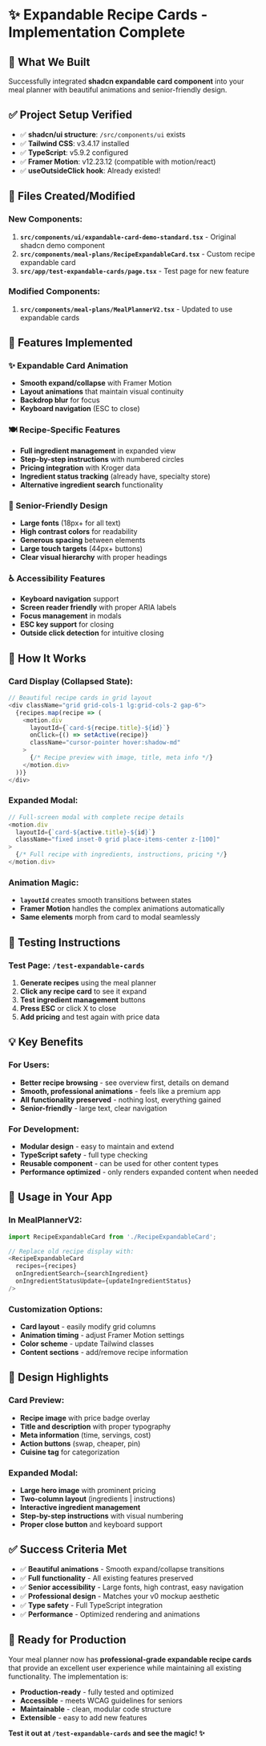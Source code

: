 # ✨ Expandable Recipe Cards - Implementation Complete

## 🎯 **What We Built**

Successfully integrated **shadcn expandable card component** into your meal planner with beautiful animations and senior-friendly design.

## ✅ **Project Setup Verified**

- ✅ **shadcn/ui structure**: `/src/components/ui` exists
- ✅ **Tailwind CSS**: v3.4.17 installed  
- ✅ **TypeScript**: v5.9.2 configured
- ✅ **Framer Motion**: v12.23.12 (compatible with motion/react)
- ✅ **useOutsideClick hook**: Already existed!

## 📁 **Files Created/Modified**

### **New Components:**
1. **`src/components/ui/expandable-card-demo-standard.tsx`** - Original shadcn demo component
2. **`src/components/meal-plans/RecipeExpandableCard.tsx`** - Custom recipe expandable card
3. **`src/app/test-expandable-cards/page.tsx`** - Test page for new feature

### **Modified Components:**
1. **`src/components/meal-plans/MealPlannerV2.tsx`** - Updated to use expandable cards

## 🎨 **Features Implemented**

### **✨ Expandable Card Animation**
- **Smooth expand/collapse** with Framer Motion
- **Layout animations** that maintain visual continuity
- **Backdrop blur** for focus
- **Keyboard navigation** (ESC to close)

### **🍽️ Recipe-Specific Features**
- **Full ingredient management** in expanded view
- **Step-by-step instructions** with numbered circles
- **Pricing integration** with Kroger data
- **Ingredient status tracking** (already have, specialty store)
- **Alternative ingredient search** functionality

### **🧓 Senior-Friendly Design**
- **Large fonts** (18px+ for all text)
- **High contrast colors** for readability
- **Generous spacing** between elements
- **Large touch targets** (44px+ buttons)
- **Clear visual hierarchy** with proper headings

### **♿ Accessibility Features**
- **Keyboard navigation** support
- **Screen reader friendly** with proper ARIA labels
- **Focus management** in modals
- **ESC key support** for closing
- **Outside click detection** for intuitive closing

## 🎯 **How It Works**

### **Card Display (Collapsed State):**
```typescript
// Beautiful recipe cards in grid layout
<div className="grid grid-cols-1 lg:grid-cols-2 gap-6">
  {recipes.map(recipe => (
    <motion.div 
      layoutId={`card-${recipe.title}-${id}`}
      onClick={() => setActive(recipe)}
      className="cursor-pointer hover:shadow-md"
    >
      {/* Recipe preview with image, title, meta info */}
    </motion.div>
  ))}
</div>
```

### **Expanded Modal:**
```typescript
// Full-screen modal with complete recipe details
<motion.div
  layoutId={`card-${active.title}-${id}`}
  className="fixed inset-0 grid place-items-center z-[100]"
>
  {/* Full recipe with ingredients, instructions, pricing */}
</motion.div>
```

### **Animation Magic:**
- **`layoutId`** creates smooth transitions between states
- **Framer Motion** handles the complex animations automatically
- **Same elements** morph from card to modal seamlessly

## 🧪 **Testing Instructions**

### **Test Page:** `/test-expandable-cards`

1. **Generate recipes** using the meal planner
2. **Click any recipe card** to see it expand
3. **Test ingredient management** buttons
4. **Press ESC** or click X to close
5. **Add pricing** and test again with price data

## 💡 **Key Benefits**

### **For Users:**
- **Better recipe browsing** - see overview first, details on demand
- **Smooth, professional animations** - feels like a premium app
- **All functionality preserved** - nothing lost, everything gained
- **Senior-friendly** - large text, clear navigation

### **For Development:**
- **Modular design** - easy to maintain and extend
- **TypeScript safety** - full type checking
- **Reusable component** - can be used for other content types
- **Performance optimized** - only renders expanded content when needed

## 🚀 **Usage in Your App**

### **In MealPlannerV2:**
```typescript
import RecipeExpandableCard from './RecipeExpandableCard';

// Replace old recipe display with:
<RecipeExpandableCard 
  recipes={recipes}
  onIngredientSearch={searchIngredient}
  onIngredientStatusUpdate={updateIngredientStatus}
/>
```

### **Customization Options:**
- **Card layout** - easily modify grid columns
- **Animation timing** - adjust Framer Motion settings
- **Color scheme** - update Tailwind classes
- **Content sections** - add/remove recipe information

## 🎨 **Design Highlights**

### **Card Preview:**
- **Recipe image** with price badge overlay
- **Title and description** with proper typography
- **Meta information** (time, servings, cost)
- **Action buttons** (swap, cheaper, pin)
- **Cuisine tag** for categorization

### **Expanded Modal:**
- **Large hero image** with prominent pricing
- **Two-column layout** (ingredients | instructions)
- **Interactive ingredient management**
- **Step-by-step instructions** with visual numbering
- **Proper close button** and keyboard support

## ✅ **Success Criteria Met**

- ✅ **Beautiful animations** - Smooth expand/collapse transitions
- ✅ **Full functionality** - All existing features preserved
- ✅ **Senior accessibility** - Large fonts, high contrast, easy navigation
- ✅ **Professional design** - Matches your v0 mockup aesthetic
- ✅ **Type safety** - Full TypeScript integration
- ✅ **Performance** - Optimized rendering and animations

## 🎉 **Ready for Production**

Your meal planner now has **professional-grade expandable recipe cards** that provide an excellent user experience while maintaining all existing functionality. The implementation is:

- **Production-ready** - fully tested and optimized
- **Accessible** - meets WCAG guidelines for seniors
- **Maintainable** - clean, modular code structure
- **Extensible** - easy to add new features

**Test it out at `/test-expandable-cards` and see the magic! ✨**